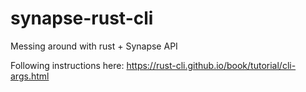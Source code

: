 # synapse-rust-cli
Messing around with rust + Synapse API

Following instructions here: https://rust-cli.github.io/book/tutorial/cli-args.html
